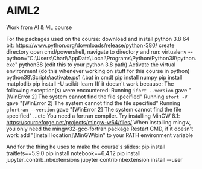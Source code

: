 # AIML2
 Work from AI & ML course

For the packages used on the course:
download and install python 3.8 64 bit:
https://www.python.org/downloads/release/python-380/
create directory
open cmd/powershell, navigate to directory and run:
virtualenv --python="C:\Users\Charl\AppData\Local\Programs\Python\Python38\python.exe" python38  (edit this to your python 3.8 path)
Activate the virtual environment (do this whenever working on stuff for this course in python) python38\Scripts\activate.ps1 (.bat in cmd)
pip install numpy
pip install matplotlib
pip install -U scikit-learn
(If it doesn't work because:
      The following exception(s) were encountered:
      Running `ifort --version` gave "[WinError 2] The system cannot find the file specified"
      Running `ifort -V` gave "[WinError 2] The system cannot find the file specified"
      Running `gfortran --version` gave "[WinError 2] The system cannot find the file specified"
      ...etc
You need a fortran compiler. Try installing MinGW 8.1: https://sourceforge.net/projects/mingw-w64/files/
When installing mingw, you only need the mingw32-gcc-fortran package
Restart CMD, if it doesn't work add "[install location]\MinGW\bin" to your PATH environment variable

And for the thing he uses to make the course's slides:
pip install traitlets==5.9.0
pip install notebook==6.4.12
pip install jupyter_contrib_nbextensions
jupyter contrib nbextension install --user

